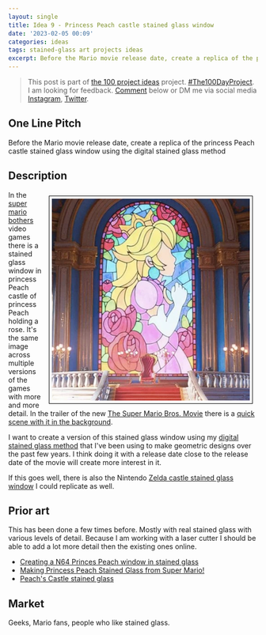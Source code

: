 ```yaml
---
layout: single
title: Idea 9 - Princess Peach castle stained glass window
date: '2023-02-05 00:09'
categories: ideas
tags: stained-glass art projects ideas
excerpt: Before the Mario movie release date, create a replica of the princess Peach castle stained glass window using the digital stained glass method
---
```


> This post is part of [the 100 project ideas](/projects/2023-100-ideas/) project. [#The100DayProject](https://www.the100dayproject.org/). I am looking for feedback. <a href='#utterances-comments'>Comment</a> below or DM me via social media <a href="https://instagram.com/funvill" rel="nofollow noopener noreferrer"><i class="fab fa-fw fa-instagram" aria-hidden="true"></i><span class="label">Instagram</span></a>, <a href="https://twitter.com/funvill" rel="nofollow noopener noreferrer"><i class="fab fa-fw fa-twitter" aria-hidden="true"></i><span class="label">Twitter</span></a>.

## One Line Pitch

Before the Mario movie release date, create a replica of the princess Peach castle stained glass window using the digital stained glass method

## Description

<img src="/public/uploads/2023/princess-peach-castle-stained-glass-window.png" alt="Princess-peach-castle-stained-glass-window" style="float: right; margin: 10px; max-width: 400px; border: 1px solid black; padding: 5px"/>In the [super mario bothers](https://en.wikipedia.org/wiki/Super_Mario_Bros.) video games there is a stained glass window in princess Peach castle of princess Peach holding a rose. It's the same image across multiple versions of the games with more and more detail. In the trailer of the new [The Super Mario Bros. Movie](https://www.imdb.com/title/tt6718170/) there is a [quick scene with it in the background](https://www.brickfanatics.com/second-super-mario-movie-trailer-tomorrow).

I want to create a version of this stained glass window using my [digital stained glass method](https://blog.abluestar.com/projects/2018-stained-glass-window/) that I've been using to make geometric designs over the past few years. I think doing it with a release date close to the release date of the movie will create more interest in it.

If this goes well, there is also the Nintendo [Zelda castle stained glass window](https://zelda.fandom.com/wiki/Stained_Glass) I could replicate as well.

## Prior art

This has been done a few times before. Mostly with real stained glass with various levels of detail. Because I am working with a laser cutter I should be able to add a lot more detail then the existing ones online.

- [Creating a N64 Princes Peach window in stained glass](https://www.youtube.com/watch?v=PDk6_2Pb4iU)
- [Making Princess Peach Stained Glass from Super Mario!](https://www.youtube.com/watch?v=iG4qqBHftc4)
- [Peach's Castle stained glass](https://www.reddit.com/r/StainedGlass/comments/jjpy1a/peachs_castle_stained_glass/)

## Market

Geeks, Mario fans, people who like stained glass.
